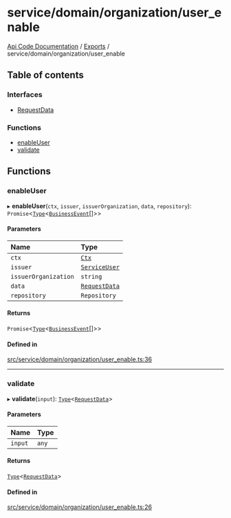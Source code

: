 # service/domain/organization/user\_enable
 
[Api Code Documentation](../README.md) / [Exports](../modules.md) / service/domain/organization/user\_enable

## Table of contents

### Interfaces

- [RequestData](../interfaces/service_domain_organization_user_enable.RequestData.md)

### Functions

- [enableUser](service_domain_organization_user_enable.md#enableuser)
- [validate](service_domain_organization_user_enable.md#validate)

## Functions

### enableUser

▸ **enableUser**(`ctx`, `issuer`, `issuerOrganization`, `data`, `repository`): `Promise`<[`Type`](result.md#type)<[`BusinessEvent`](service_domain_business_event.md#businessevent)[]\>\>

#### Parameters

| Name | Type |
| :------ | :------ |
| `ctx` | [`Ctx`](../interfaces/lib_ctx.Ctx.md) |
| `issuer` | [`ServiceUser`](../interfaces/service_domain_organization_service_user.ServiceUser.md) |
| `issuerOrganization` | `string` |
| `data` | [`RequestData`](../interfaces/service_domain_organization_user_enable.RequestData.md) |
| `repository` | `Repository` |

#### Returns

`Promise`<[`Type`](result.md#type)<[`BusinessEvent`](service_domain_business_event.md#businessevent)[]\>\>

#### Defined in

[src/service/domain/organization/user_enable.ts:36](https://github.com/openkfw/TruBudget/blob/b9aaff0/api/src/service/domain/organization/user_enable.ts#L36)

___

### validate

▸ **validate**(`input`): [`Type`](result.md#type)<[`RequestData`](../interfaces/service_domain_organization_user_enable.RequestData.md)\>

#### Parameters

| Name | Type |
| :------ | :------ |
| `input` | `any` |

#### Returns

[`Type`](result.md#type)<[`RequestData`](../interfaces/service_domain_organization_user_enable.RequestData.md)\>

#### Defined in

[src/service/domain/organization/user_enable.ts:26](https://github.com/openkfw/TruBudget/blob/b9aaff0/api/src/service/domain/organization/user_enable.ts#L26)
